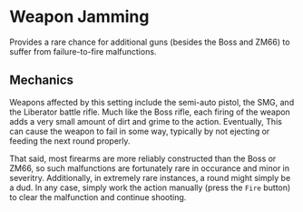 # Weapon Jamming

Provides a rare chance for additional guns (besides the Boss and ZM66) to suffer from failure-to-fire malfunctions.

## Mechanics

Weapons affected by this setting include the semi-auto pistol, the SMG, and the Liberator battle rifle. Much like the Boss rifle, each firing of the weapon adds a very small amount of dirt and grime to the action. Eventually, This can cause the weapon to fail in some way, typically by not ejecting or feeding the next round properly.

That said, most firearms are more reliably constructed than the Boss or ZM66, so such malfunctions are fortunately rare in occurance and minor in severitry. Additionally, in extremely rare instances, a round might simply be a dud. In any case, simply work the action manually (press the `Fire` button) to clear the malfunction and continue shooting.

